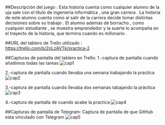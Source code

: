 ##Descripción del juego :
Esta historia cuenta como cualquier alumno de la uja sale con el título de ingeniería informática , una gran carrera . La historia de este alumno cuenta como 
al salir de la carrera decide tomar distintas decisiones sobre su trabajo . El alumno además de borracho , como cualquier estudiante , se muestra emprendedor 
y la suerte lo acompaña en el trayecto de la historia, que termina cuando es millonario .

##URL del tablero de Trello utilizado :
https://trello.com/b/2nLzAVTk/practica-2

##Capturas de pantalla del tablero en Trello:
1.-captura de pantalla cuando añadimos todas las tareas
![cap1](https://user-images.githubusercontent.com/99332198/158447097-5ca93b48-cefa-4abd-80a2-2e42eb9c22fa.jpg)

2.-captura de pantalla cuando llevaba una semana trabajando la practica
![cap2](https://user-images.githubusercontent.com/99332198/158447125-a9382d75-fbd8-421e-8052-59294ce955c0.jpg)

3.-captura de pantalla cuando llevaba dos semanas tabajando la práctica
![cap3](https://user-images.githubusercontent.com/99332198/158447145-3f1a626c-24c2-4d94-bc6a-9ea42cbcb9c4.jpg)

4.-captura de pantalla de cuando acabe la practica
![cap4](https://user-images.githubusercontent.com/99332198/158447174-a0c0dd01-6641-43aa-93c6-47cf7c2da427.jpg)

##Capturas de pantalla de Telegram:
Captura de pantalla de que GitHub esta vinculado con Telegram
![cap5](https://user-images.githubusercontent.com/99332198/158447203-719902e3-1f54-4cb6-bc8e-4f16c7daca21.jpg)


